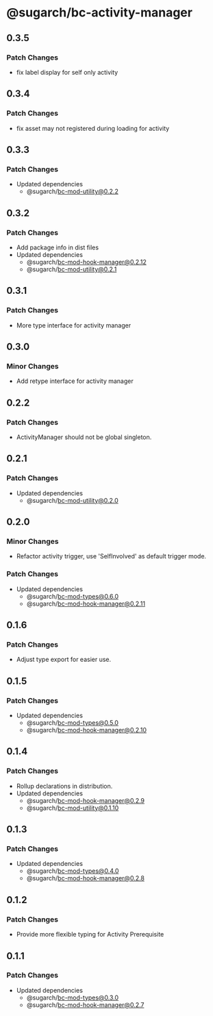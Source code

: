 # @sugarch/bc-activity-manager

## 0.3.5

### Patch Changes

-   fix label display for self only activity

## 0.3.4

### Patch Changes

-   fix asset may not registered during loading for activity

## 0.3.3

### Patch Changes

-   Updated dependencies
    -   @sugarch/bc-mod-utility@0.2.2

## 0.3.2

### Patch Changes

-   Add package info in dist files
-   Updated dependencies
    -   @sugarch/bc-mod-hook-manager@0.2.12
    -   @sugarch/bc-mod-utility@0.2.1

## 0.3.1

### Patch Changes

-   More type interface for activity manager

## 0.3.0

### Minor Changes

-   Add retype interface for activity manager

## 0.2.2

### Patch Changes

-   ActivityManager should not be global singleton.

## 0.2.1

### Patch Changes

-   Updated dependencies
    -   @sugarch/bc-mod-utility@0.2.0

## 0.2.0

### Minor Changes

-   Refactor activity trigger, use 'SelfInvolved' as default trigger mode.

### Patch Changes

-   Updated dependencies
    -   @sugarch/bc-mod-types@0.6.0
    -   @sugarch/bc-mod-hook-manager@0.2.11

## 0.1.6

### Patch Changes

-   Adjust type export for easier use.

## 0.1.5

### Patch Changes

-   Updated dependencies
    -   @sugarch/bc-mod-types@0.5.0
    -   @sugarch/bc-mod-hook-manager@0.2.10

## 0.1.4

### Patch Changes

-   Rollup declarations in distribution.
-   Updated dependencies
    -   @sugarch/bc-mod-hook-manager@0.2.9
    -   @sugarch/bc-mod-utility@0.1.10

## 0.1.3

### Patch Changes

-   Updated dependencies
    -   @sugarch/bc-mod-types@0.4.0
    -   @sugarch/bc-mod-hook-manager@0.2.8

## 0.1.2

### Patch Changes

-   Provide more flexible typing for Activity Prerequisite

## 0.1.1

### Patch Changes

-   Updated dependencies
    -   @sugarch/bc-mod-types@0.3.0
    -   @sugarch/bc-mod-hook-manager@0.2.7
